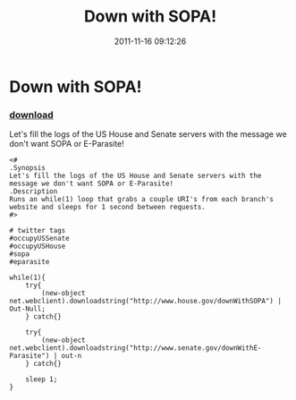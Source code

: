 ﻿---
pid:            3053
parent:         0
children:       
poster:         hotsnoj
title:          Down with SOPA!
date:           2011-11-16 09:12:26
description:    Let's fill the logs of the US House and Senate servers with the message we don't want SOPA or E-Parasite!
format:         posh
---

# Down with SOPA!

### [download](3053.ps1)  

Let's fill the logs of the US House and Senate servers with the message we don't want SOPA or E-Parasite!

```posh
<#
.Synopsis
Let's fill the logs of the US House and Senate servers with the message we don't want SOPA or E-Parasite!
.Description
Runs an while(1) loop that grabs a couple URI's from each branch's website and sleeps for 1 second between requests.
#>

# twitter tags
#occupyUSSenate
#occupyUSHouse
#sopa
#eparasite

while(1){
    try{
        (new-object net.webclient).downloadstring("http://www.house.gov/downWithSOPA") | Out-Null;
    } catch{}
    
    try{
        (new-object net.webclient).downloadstring("http://www.senate.gov/downWithE-Parasite") | out-n
    } catch{}
    
    sleep 1;
}
```
